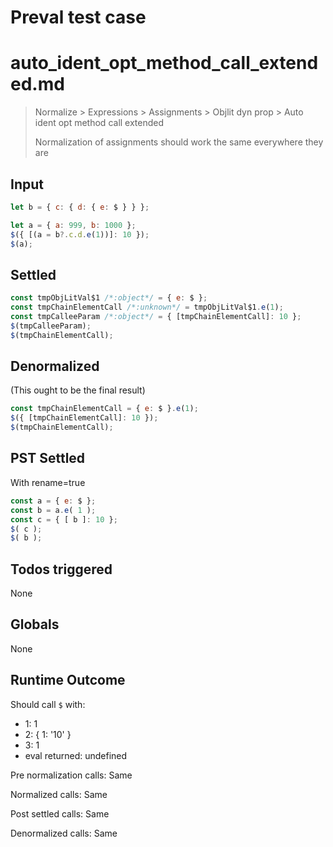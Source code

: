 # Preval test case

# auto_ident_opt_method_call_extended.md

> Normalize > Expressions > Assignments > Objlit dyn prop > Auto ident opt method call extended
>
> Normalization of assignments should work the same everywhere they are

## Input

`````js filename=intro
let b = { c: { d: { e: $ } } };

let a = { a: 999, b: 1000 };
$({ [(a = b?.c.d.e(1))]: 10 });
$(a);
`````


## Settled


`````js filename=intro
const tmpObjLitVal$1 /*:object*/ = { e: $ };
const tmpChainElementCall /*:unknown*/ = tmpObjLitVal$1.e(1);
const tmpCalleeParam /*:object*/ = { [tmpChainElementCall]: 10 };
$(tmpCalleeParam);
$(tmpChainElementCall);
`````


## Denormalized
(This ought to be the final result)

`````js filename=intro
const tmpChainElementCall = { e: $ }.e(1);
$({ [tmpChainElementCall]: 10 });
$(tmpChainElementCall);
`````


## PST Settled
With rename=true

`````js filename=intro
const a = { e: $ };
const b = a.e( 1 );
const c = { [ b ]: 10 };
$( c );
$( b );
`````


## Todos triggered


None


## Globals


None


## Runtime Outcome


Should call `$` with:
 - 1: 1
 - 2: { 1: '10' }
 - 3: 1
 - eval returned: undefined

Pre normalization calls: Same

Normalized calls: Same

Post settled calls: Same

Denormalized calls: Same
